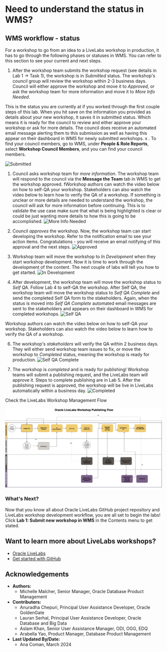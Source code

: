 # Need to understand the status in WMS?

## WMS workflow - status

For a workshop to go from an idea to a LiveLabs workshop in production, it has to go through the following phases or statuses in WMS. You can refer to this section to see your current and next steps.

1. After the workshop team submits the workshop request (see details in Lab 1 -> Task 1), the workshop is in *Submitted* status. The workshop's *council* group will review the workshop within 2-3 business days. Council will either approve the workshop and move it to *Approved*, or ask the workshop team for more information and move it to *More Info Needed*.

This is the status you are currently at if you worked through the first couple steps of this lab. When you hit save on the information you provided as details about your new workshop, it saves it in submitted status. Which means it is ready for the council to review and either approve your workshop or ask for more details. The council does receive an automated email message alerting them to this submission as well as having this appear on their dashboard in WMS for newly submitted workshops.
x . To find your council members, go to WMS, under **People & Role Reports**, select **Workshop Council Members**, and you can find your council members.

   ![Submitted](./images/submitted.png " ")

1. Council asks workshop team for *more information*. The workshop team will respond to the council via the **Message the Team** tab in WMS to get the workshop approved.
fWorkshop authors can watch the video below on how to self-QA your workshop. Stakeholders can also watch the video below to learn how to verify the QA of a workshop.
If something is unclear or more details are needed to understand the workshop, the council will ask for more information before continuing. This is to validate the use case make sure that what is being highlighted is clear or could be just wanting more details to how this is going to be accomplished.
  ![More Info Needed](./images/more-info-needed.png " ")

3. Council *approves* the workshop. Now, the workshop team can start developing the workshop. Refer to the notification email to see your action items. Congratulations - you will receive an email notifying of this approval and the next steps.
  ![Approved](./images/approved.png " ")

4. Workshop team will move the workshop to *In Development* when they start workshop development. Now it is time to work through the development of the content. The next couple of labs will tell you how to get started.
  ![In Development](./images/in-development.png " ")

5. After development, the workshop team will move the workshop status to *Self QA*. Follow Lab 4 to self-QA the workshop. After Self QA, the workshop team will move the workshop status to *Self QA Complete* and send the completed Self QA form to the stakeholders. Again, when the status is moved into *Self QA Complete* automated email messages are sent to the stakeholders and appears on their dashboard in WMS for completed workshops.
  ![Self QA](./images/self-qa.png " ")

  Workshop authors can watch the video below on how to self-QA your workshop. Stakeholders can also watch the video below to learn how to verify the QA of a workshop.
  [](youtube:8tirP-hibsk)

6. The workshop's *stakeholders* will verify the QA within 2 business days. They will either send workshop team issues to fix, or move the workshop to *Completed* status, meaning the workshop is ready for production.
  ![Self QA Complete](./images/self-qa-complete.png " ")

7. The workshop is *completed* and is ready for publishing! Workshop teams will submit a publishing request, and the LiveLabs team will approve it. Steps to complete publishing are in Lab 5. After the publishing request is approved, the workshop will be live in LiveLabs automatically within a business day.
  ![Completed](./images/completed.png " ")

  Check the LiveLabs Workshop Management Flow

  ![LiveLabs Workshop Management Flow ](./images/livelabs-publishing-flow.png " ")

### **What's Next?**

Now that you know all about Oracle LiveLabs GitHub project repository and LiveLabs workshop development workflow, you are all set to begin the labs! Click **Lab 1: Submit new workshop in WMS** in the Contents menu to get stated.

## Want to learn more about LiveLabs workshops?

* [Oracle LiveLabs](https://livelabs.oracle.com/pls/apex/f?p=133:1)
* [Get started with GitHub](https://docs.github.com/en/get-started)

## Acknowledgements

* **Authors:**
    * Michelle Malcher, Senior Manager, Oracle Database Product Management
* **Contributors:**
    * Anuradha Chepuri, Principal User Assistance Developer, Oracle GoldenGate
    * Lauran Serhal, Principal User Assistance Developer, Oracle Database and Big Data
    * Aslam Khan, Senior User Assistance Manager, ODI, OGG, EDQ
    * Arabella Yao, Product Manager, Database Product Management
* **Last Updated By/Date:**
    * Ana Coman, March 2024
